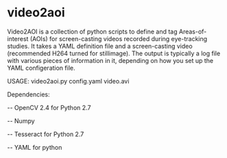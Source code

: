 video2aoi
=========
Video2AOI is a collection of python scripts to define and tag Areas-of-interest (AOIs) for 
screen-casting videos recorded during eye-tracking studies. It takes a YAML definition file
and a screen-casting video (recommended H264 turned for stillimage). The output is typically
a log file with various pieces of information in it, depending on how you set up the YAML
configeration file.

USAGE: video2aoi.py config.yaml video.avi


Dependencies:

-- OpenCV 2.4 for Python 2.7

-- Numpy

-- Tesseract for Python 2.7

-- YAML for python
